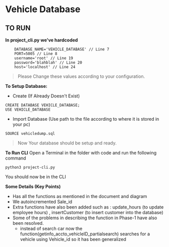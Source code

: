 # Vehicle Database  
## TO RUN

__In project_cli.py we've hardcoded__
```
    DATABASE_NAME='VEHICLE_DATABASE' // Line 7
    PORT=5005 // Line 8
    username='root' // Line 19
    password='blahblah' // Line 20
    host='localhost' // Line 24
```
> Please Change these values according to your configuration.

__To Setup Database:__
* Create (If Already Doesn't Exist)
```
CREATE DATABASE VEHICLE_DATABASE; 
USE VEHICLE_DATABASE
```
* Import Database (Use path to the file according to where it is stored in your pc)
```
SOURCE vehicledump.sql
```
>  Now Your database should be setup and ready.

__To Run CLI__
Open a Terminal in the folder with code and run the following command
```
python3 project-cli.py
```
You should now be in the CLI

__Some Details (Key Points)__
* Has all the functions as mentioned in the document and diagram
* We autoincremented Sale_id
* Extra functions have also been added such as : update_hours (to update employee hours) , insertCustomer (to insert customer into the database)
* Some of the problems in describing the function in Phase-1 have also been resolved.
    - instead of search car now the function(getinfo_accto_vehicleID_partialsearch) searches for a vehicle using Vehicle_id so it has been generalized
